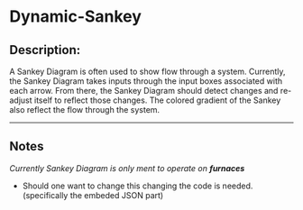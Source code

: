 # Dynamic-Sankey

## Description:

A Sankey Diagram is often used to show flow through a system.
Currently, the Sankey Diagram takes inputs through the input boxes
associated with each arrow. From there, the Sankey Diagram should 
detect changes and re-adjust itself to reflect those changes.
The colored gradient of the Sankey also reflect the flow 
through the system. 

---

## Notes
*Currently Sankey Diagram is only ment to operate on **furnaces***  
* Should one want to change this changing the code is needed. (specifically the embeded JSON part)
